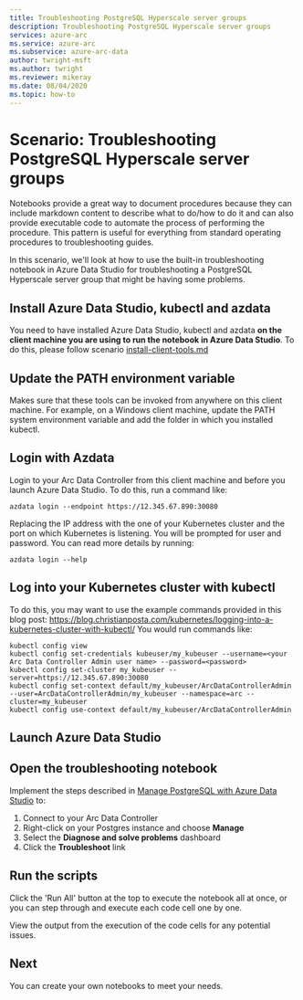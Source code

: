 ```yaml
---
title: Troubleshooting PostgreSQL Hyperscale server groups
description: Troubleshooting PostgreSQL Hyperscale server groups
services: azure-arc
ms.service: azure-arc
ms.subservice: azure-arc-data
author: twright-msft
ms.author: twright
ms.reviewer: mikeray
ms.date: 08/04/2020
ms.topic: how-to
---
```


# Scenario: Troubleshooting PostgreSQL Hyperscale server groups

Notebooks provide a great way to document procedures because they can include markdown content to describe what to do/how to do it and can also provide executable code to automate the process of performing the procedure.  This pattern is useful for everything from standard operating procedures to troubleshooting guides.

In this scenario, we'll look at how to use the built-in troubleshooting notebook in Azure Data Studio for troubleshooting a PostgreSQL Hyperscale server group that might be having some problems.

## Install Azure Data Studio, kubectl and azdata
You need to have installed Azure Data Studio, kubectl and azdata **on the client machine you are using to run the notebook in Azure Data Studio**. To do this, please follow scenario [install-client-tools.md](https://github.com/microsoft/Azure-data-services-on-Azure-Arc/blob/jul-2020/scenarios/install-client-tools.md)

## Update the PATH environment variable
Makes sure that these tools can be invoked from anywhere on this client machine. For example, on a Windows client machine, update the PATH system environment variable and add the folder in which you installed kubectl.

## Login with Azdata
Login to your Arc Data Controller from this client machine and before you launch Azure Data Studio. To do this, run a command like:

```console
azdata login --endpoint https://12.345.67.890:30080
```
Replacing the IP address with the one of your Kubernetes cluster and the port on which Kubernetes is listening. You will be prompted for user and password. You can read more details by running:

```console
azdata login --help
```

## Log into your Kubernetes cluster with kubectl
To do this, you may want to use the example commands provided in this blog post: https://blog.christianposta.com/kubernetes/logging-into-a-kubernetes-cluster-with-kubectl/
You would run commands like:

```terminal
kubectl config view
kubectl config set-credentials kubeuser/my_kubeuser --username=<your Arc Data Controller Admin user name> --password=<password>
kubectl config set-cluster my_kubeuser --server=https://12.345.67.890:30080
kubectl config set-context default/my_kubeuser/ArcDataControllerAdmin --user=ArcDataControllerAdmin/my_kubeuser --namespace=arc --cluster=my_kubeuser
kubectl config use-context default/my_kubeuser/ArcDataControllerAdmin
```

## Launch Azure Data Studio

## Open the troubleshooting notebook

Implement the steps described in [Manage PostgreSQL with Azure Data Studio](manage-postgresql-with-azure-data-studio.md) to:
1. Connect to your Arc Data Controller
2. Right-click on your Postgres instance and choose **Manage**
3. Select the **Diagnose and solve problems** dashboard
4. Click the **Troubleshoot** link

## Run the scripts
Click the 'Run All' button at the top to execute the notebook all at once, or you can step through and execute each code cell one by one.

View the output from the execution of the code cells for any potential issues.

## Next
You can create your own notebooks to meet your needs.